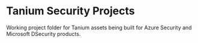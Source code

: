 # Tanium Security Projects

Working project folder for Tanium assets being built for Azure Security and Microsoft DSecurity products.